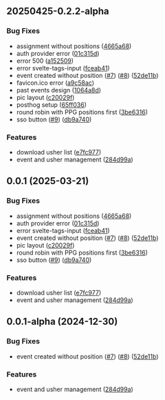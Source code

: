 ## 20250425-0.2.2-alpha


### Bug Fixes

* assignment without positions ([4665a68](https://github.com/sutanto62/lilium/commit/4665a682a36469f2f7148d3d595d495eb4eabdda))
* auth provider error ([01c315d](https://github.com/sutanto62/lilium/commit/01c315dd9899f8f851b0967a552ea8d430647158))
* error 500 ([a152509](https://github.com/sutanto62/lilium/commit/a1525097dd37dc337a8e8b22205b25c716f5c349))
* error svelte-tags-input ([fceab41](https://github.com/sutanto62/lilium/commit/fceab41277c5b060dd539ef94bd96137beb92fdc))
* event created without position ([#7](https://github.com/sutanto62/lilium/issues/7)) ([#8](https://github.com/sutanto62/lilium/issues/8)) ([52de11b](https://github.com/sutanto62/lilium/commit/52de11bb92b41d46a45c581c8682e82e690d54e7))
* favicon.ico error ([a9c58ac](https://github.com/sutanto62/lilium/commit/a9c58ac7b6e045b21b2a7d6d408e7a2d1d4845d8))
* past events design ([1064a8d](https://github.com/sutanto62/lilium/commit/1064a8d2fe869ea809bdcb081713076ee7eea603))
* pic layout ([c20029f](https://github.com/sutanto62/lilium/commit/c20029f3ecce2f0e6feb661b111ea282b84d52af))
* posthog setup ([65ff036](https://github.com/sutanto62/lilium/commit/65ff036471ed2b545a6f52451fab97a401b142d5))
* round robin with PPG positions first ([3be6316](https://github.com/sutanto62/lilium/commit/3be6316867bb22b738be3b942422ba23895927e1))
* sso button ([#9](https://github.com/sutanto62/lilium/issues/9)) ([db9a740](https://github.com/sutanto62/lilium/commit/db9a74010f73fb142399a6aeb90ab342f1d32cd4))


### Features

* download usher list ([e7fc977](https://github.com/sutanto62/lilium/commit/e7fc977731b92f766a08cd63f0814c132464df6c))
* event and usher management ([284d99a](https://github.com/sutanto62/lilium/commit/284d99a4aaec158144836e510da4086b10e58181))



## 0.0.1 (2025-03-21)


### Bug Fixes

* assignment without positions ([4665a68](https://github.com/sutanto62/lilium/commit/4665a682a36469f2f7148d3d595d495eb4eabdda))
* auth provider error ([01c315d](https://github.com/sutanto62/lilium/commit/01c315dd9899f8f851b0967a552ea8d430647158))
* error svelte-tags-input ([fceab41](https://github.com/sutanto62/lilium/commit/fceab41277c5b060dd539ef94bd96137beb92fdc))
* event created without position ([#7](https://github.com/sutanto62/lilium/issues/7)) ([#8](https://github.com/sutanto62/lilium/issues/8)) ([52de11b](https://github.com/sutanto62/lilium/commit/52de11bb92b41d46a45c581c8682e82e690d54e7))
* pic layout ([c20029f](https://github.com/sutanto62/lilium/commit/c20029f3ecce2f0e6feb661b111ea282b84d52af))
* round robin with PPG positions first ([3be6316](https://github.com/sutanto62/lilium/commit/3be6316867bb22b738be3b942422ba23895927e1))
* sso button ([#9](https://github.com/sutanto62/lilium/issues/9)) ([db9a740](https://github.com/sutanto62/lilium/commit/db9a74010f73fb142399a6aeb90ab342f1d32cd4))


### Features

* download usher list ([e7fc977](https://github.com/sutanto62/lilium/commit/e7fc977731b92f766a08cd63f0814c132464df6c))
* event and usher management ([284d99a](https://github.com/sutanto62/lilium/commit/284d99a4aaec158144836e510da4086b10e58181))



## 0.0.1-alpha (2024-12-30)

### Bug Fixes

- event created without position ([#7](https://github.com/sutanto62/lilium/issues/7)) ([#8](https://github.com/sutanto62/lilium/issues/8)) ([52de11b](https://github.com/sutanto62/lilium/commit/52de11bb92b41d46a45c581c8682e82e690d54e7))

### Features

- event and usher management ([284d99a](https://github.com/sutanto62/lilium/commit/284d99a4aaec158144836e510da4086b10e58181))
